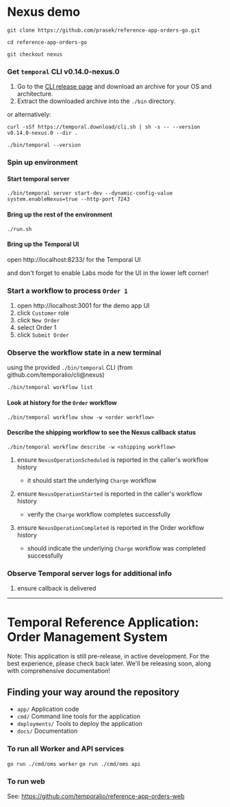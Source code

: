 # Nexus demo

```
git clone https://github.com/prasek/reference-app-orders-go.git

cd reference-app-orders-go

git checkout nexus
```

### Get `temporal` CLI v0.14.0-nexus.0

1. Go to the [CLI release page](https://github.com/temporalio/cli/releases/tag/v0.14.0-nexus.0) and download an archive
   for your OS and architecture.
2. Extract the downloaded archive into the `./bin` directory.

or alternatively:

```
curl -sSf https://temporal.download/cli.sh | sh -s -- --version v0.14.0-nexus.0 --dir .

./bin/temporal --version
```


### Spin up environment

#### Start temporal server

```
./bin/temporal server start-dev --dynamic-config-value system.enableNexus=true --http-port 7243
```

#### Bring up the rest of the environment

```
./run.sh
```

#### Bring up the Temporal UI


open http://localhost:8233/ for the Temporal UI

and don't forget to enable Labs mode for the UI in the lower left corner!

### Start a workflow to process `Order 1`
1. open http://localhost:3001 for the demo app UI
1. click `Customer` role
1. click `New Order`
1. select Order 1
1. click `Submit Order`

### Observe the workflow state in a new terminal

using the provided `./bin/temporal` CLI (from github.com/temporalio/cli@nexus)

```
./bin/temporal workflow list
```

#### Look at history for the `Order` workflow

```
./bin/temporal workflow show -w <order workflow>
```

#### Describe the shipping workflow to see the Nexus callback status

```
./bin/temporal workflow describe -w <shipping workflow>
```

1. ensure `NexusOperationScheduled` is reported in the caller's workflow history
   - it should start the underlying `Charge` workflow

1. ensure `NexusOperationStarted` is reported in the caller's workflow history
   - verify the `Charge` workflow completes successfully

1. ensure `NexusOperationCompleted` is reported in the Order workflow history
   - should indicate the underlying `Charge` workflow was completed successfully

### Observe Temporal server logs for additional info
1. ensure callback is delivered

---------------------------------

# Temporal Reference Application: Order Management System

Note: This application is still pre-release, in active development.
For the best experience, please check back later.
We'll be releasing soon, along with comprehensive documentation!

## Finding your way around the repository

* `app/` Application code
* `cmd/` Command line tools for the application
* `deployments/` Tools to deploy the application
* `docs/` Documentation

### To run all Worker and API services

`go run ./cmd/oms worker`
`go run ./cmd/oms api`

### To run web

See: https://github.com/temporalio/reference-app-orders-web
